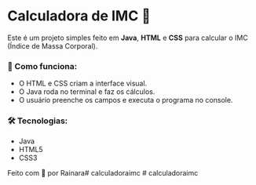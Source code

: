 # Calculadora de IMC 🧮

Este é um projeto simples feito em **Java**, **HTML** e **CSS** para calcular o IMC (Índice de Massa Corporal).

### 🚀 Como funciona:
- O HTML e CSS criam a interface visual.
- O Java roda no terminal e faz os cálculos.
- O usuário preenche os campos e executa o programa no console.

### 🛠️ Tecnologias:
- Java
- HTML5
- CSS3

Feito com 💜 por Rainara#   c a l c u l a d o r a i m c  
 #   c a l c u l a d o r a i m c  
 